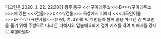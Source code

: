 피고인은 2020. 3. 22. 22:00경 광주 동구 <<<구아래주소>>>B<<</구아래주소>>>에 있는 <<<건물>>>C<<</건물>>> 옥상에서 피해자 <<<내국인이름>>>D<<</내국인이름>>>(가명, 여, 28세) 및 지인들과 함께 술을 마시던 중 피고인을 돕기 위해 주방으로 따라 온 피해자의 입술에 3회에 걸쳐 키스를 하여 피해자를 강제로 추행하였다.
